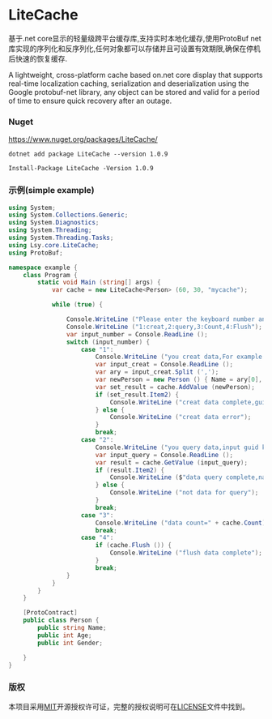 ﻿# LiteCache
基于.net core显示的轻量级跨平台缓存库,支持实时本地化缓存,使用ProtoBuf net库实现的序列化和反序列化,任何对象都可以存储并且可设置有效期限,确保在停机后快速的恢复缓存.

A lightweight, cross-platform cache based on.net core display that supports real-time localization caching, serialization and deserialization using the Google protobuf-net library, any object can be stored and valid for a period of time to ensure quick recovery after an outage.

### Nuget
https://www.nuget.org/packages/LiteCache/

```net cli 
dotnet add package LiteCache --version 1.0.9
```
```package manager  
Install-Package LiteCache -Version 1.0.9
```


### 示例(simple example)

```c#
using System;
using System.Collections.Generic;
using System.Diagnostics;
using System.Threading;
using System.Threading.Tasks;
using Lsy.core.LiteCache;
using ProtoBuf;

namespace example {
    class Program {
        static void Main (string[] args) {
            var cache = new LiteCache<Person> (60, 30, "mycache");

            while (true) {

                Console.WriteLine ("Please enter the keyboard number and press enter to confirm");
                Console.WriteLine ("1:creat,2:query,3:Count,4:Flush");
                var input_number = Console.ReadLine ();
                switch (input_number) {
                    case "1":
                        Console.WriteLine ("you creat data,For example:zj,30,0");
                        var input_creat = Console.ReadLine ();
                        var ary = input_creat.Split (',');
                        var newPerson = new Person () { Name = ary[0], Age = int.Parse (ary[1]), Gender = int.Parse (ary[2]) };
                        var set_result = cache.AddValue (newPerson);
                        if (set_result.Item2) {
                            Console.WriteLine ("creat data complete,guid=" + set_result.Item1);
                        } else {
                            Console.WriteLine ("creat data error");
                        }
                        break;
                    case "2":
                        Console.WriteLine ("you query data,input guid key");
                        var input_query = Console.ReadLine ();
                        var result = cache.GetValue (input_query);
                        if (result.Item2) {
                            Console.WriteLine ($"data query complete,name:{result.Item1.Name},age:{result.Item1.Age}");
                        } else {
                            Console.WriteLine ("not data for query");
                        }
                        break;
                    case "3":
                        Console.WriteLine ("data count=" + cache.Count);
                        break;
                    case "4":
                        if (cache.Flush ()) {
                            Console.WriteLine ("flush data complete");
                        }
                        break;
                }
            }
        }
    }

    [ProtoContract]
    public class Person {
        public string Name;
        public int Age;
        public int Gender;

    }
}
```

### 版权
本项目采用[MIT](http://opensource.org/licenses/MIT)开源授权许可证，完整的授权说明可在[LICENSE](LICENSE)文件中找到。
